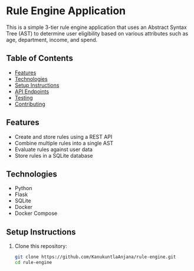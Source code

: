 # Rule Engine Application

This is a simple 3-tier rule engine application that uses an Abstract Syntax Tree (AST) to determine user eligibility based on various attributes such as age, department, income, and spend.

## Table of Contents
- [Features](#features)
- [Technologies](#technologies)
- [Setup Instructions](#setup-instructions)
- [API Endpoints](#api-endpoints)
- [Testing](#testing)
- [Contributing](#contributing)

## Features
- Create and store rules using a REST API
- Combine multiple rules into a single AST
- Evaluate rules against user data
- Store rules in a SQLite database

## Technologies
- Python
- Flask
- SQLite
- Docker
- Docker Compose

## Setup Instructions
1. Clone this repository:
   ```bash
   git clone https://github.com/KanukuntlaAnjana/rule-engine.git
   cd rule-engine
